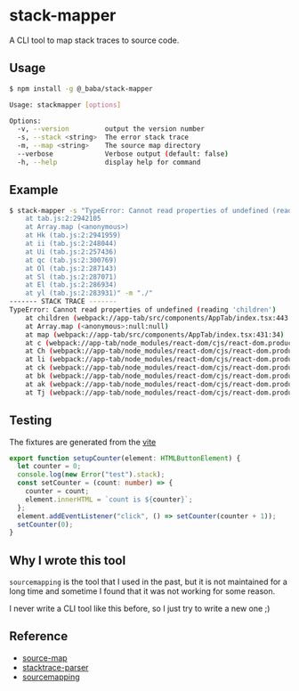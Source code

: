 # stack-mapper

A CLI tool to map stack traces to source code.

## Usage

```bash
$ npm install -g @_baba/stack-mapper

Usage: stackmapper [options]

Options:
  -v, --version         output the version number
  -s, --stack <string>  The error stack trace
  -m, --map <string>    The source map directory
  --verbose             Verbose output (default: false)
  -h, --help            display help for command
```

## Example

```bash
$ stack-mapper -s "TypeError: Cannot read properties of undefined (reading 'children')
    at tab.js:2:2942105
    at Array.map (<anonymous>)
    at Hk (tab.js:2:2941959)
    at ii (tab.js:2:248044)
    at Ui (tab.js:2:257436)
    at qc (tab.js:2:300769)
    at Ol (tab.js:2:287143)
    at Sl (tab.js:2:287071)
    at El (tab.js:2:286934)
    at yl (tab.js:2:283931)" -m "./"
------- STACK TRACE -------
TypeError: Cannot read properties of undefined (reading 'children')
    at children (webpack://app-tab/src/components/AppTab/index.tsx:443:32)
    at Array.map (<anonymous>:null:null)
    at map (webpack://app-tab/src/components/AppTab/index.tsx:431:34)
    at c (webpack://app-tab/node_modules/react-dom/cjs/react-dom.production.min.js:157:243)
    at Ch (webpack://app-tab/node_modules/react-dom/cjs/react-dom.production.min.js:180:153)
    at li (webpack://app-tab/node_modules/react-dom/cjs/react-dom.production.min.js:269:342)
    at ck (webpack://app-tab/node_modules/react-dom/cjs/react-dom.production.min.js:250:346)
    at bk (webpack://app-tab/node_modules/react-dom/cjs/react-dom.production.min.js:250:277)
    at ak (webpack://app-tab/node_modules/react-dom/cjs/react-dom.production.min.js:250:137)
    at Tj (webpack://app-tab/node_modules/react-dom/cjs/react-dom.production.min.js:243:162)
```

## Testing

The fixtures are generated from the [vite](https://vitejs.dev/)

```ts
export function setupCounter(element: HTMLButtonElement) {
  let counter = 0;
  console.log(new Error("test").stack);
  const setCounter = (count: number) => {
    counter = count;
    element.innerHTML = `count is ${counter}`;
  };
  element.addEventListener("click", () => setCounter(counter + 1));
  setCounter(0);
}
```

## Why I wrote this tool

`sourcemapping` is the tool that I used in the past, but it is not maintained for a long time and sometime I found that it was not working for some reason.

I never write a CLI tool like this before, so I just try to write a new one ;)

## Reference

- [source-map](https://github.com/mozilla/source-map)
- [stacktrace-parser](https://github.com/stacktracejs/stacktrace-parser)
- [sourcemapping](https://github.com/7ippo/sourcemapping)